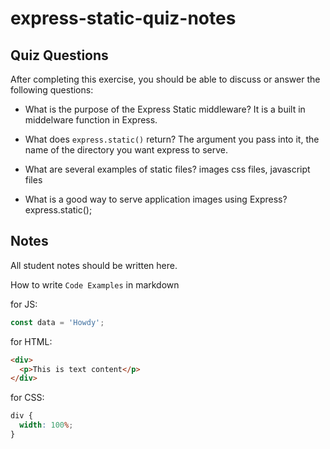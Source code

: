 # express-static-quiz-notes

## Quiz Questions

After completing this exercise, you should be able to discuss or answer the following questions:

- What is the purpose of the Express Static middleware?
  It is a built in middelware function in Express.

- What does `express.static()` return?
  The argument you pass into it, the name of the directory you want express to serve.

- What are several examples of static files?
  images css files, javascript files

- What is a good way to serve application images using Express?
  express.static();

## Notes

All student notes should be written here.

How to write `Code Examples` in markdown

for JS:

```javascript
const data = 'Howdy';
```

for HTML:

```html
<div>
  <p>This is text content</p>
</div>
```

for CSS:

```css
div {
  width: 100%;
}
```
